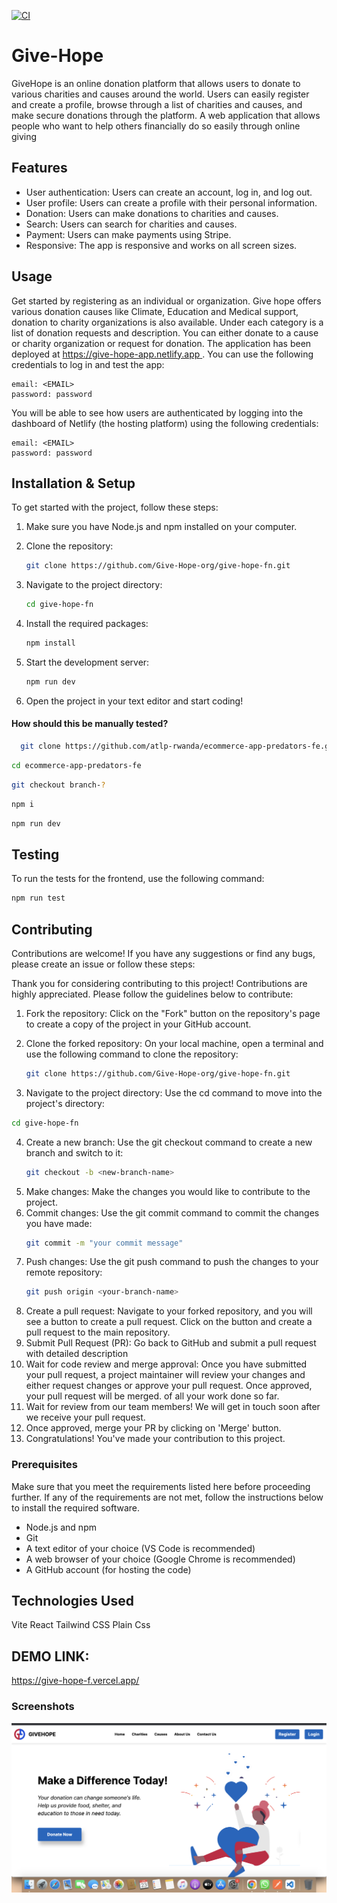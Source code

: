 
[![CI](https://github.com/Give-Hope-org/give-hope-fn/actions/workflows/intergrations.yml/badge.svg)](https://github.com/Give-Hope-org/give-hope-fn/actions/workflows/intergrations.yml)
# Give-Hope
GiveHope is an online donation platform that allows users to donate to various charities and causes around the world. Users can easily register and create a profile, browse through a list of charities and causes, and make secure donations through the platform. 
A web application that allows people who want to help others financially do so easily through online giving

## Features

- User authentication: Users can create an account, log in, and log out.
- User profile: Users can create a profile with their personal information.
- Donation: Users can make donations to charities and causes.
- Search: Users can search for charities and causes.
- Payment: Users can make payments using Stripe.
- Responsive: The app is responsive and works on all screen sizes.


## Usage

Get started by registering as an individual or organization. Give hope offers various donation causes like Climate, Education and Medical support, donation to charity organizations is also available. Under each category is a list of donation requests and description. You can either donate to a cause or charity organization or request for donation. 
The application has been deployed at [https://give-hope-app.netlify.app
](https://give-hope-app.netlify.app
). You can use the following credentials to log in and test the app:
```
email: <EMAIL>
password: password
```

You will be able to see how users are authenticated by logging into the dashboard of Netlify (the
hosting platform) using the following credentials:
```
email: <EMAIL>
password: password
```

## Installation & Setup

To get started with the project, follow these steps:

1. Make sure you have Node.js and npm installed on your computer.

2. Clone the repository:
   ```bash
   git clone https://github.com/Give-Hope-org/give-hope-fn.git
   ```
3. Navigate to the project directory:
   ```bash
   cd give-hope-fn
   ```
4. Install the required packages:
   ```bash
   npm install
   ```
5. Start the development server:
   ```bash
   npm run dev
   ```
6. Open the project in your text editor and start coding!

#### How should this be manually tested?

```bash 
  git clone https://github.com/atlp-rwanda/ecommerce-app-predators-fe.git
   ```
   ```bash
   cd ecommerce-app-predators-fe
   ```
   ```bash
   git checkout branch-?
   ```
   ```bash
   npm i
   ```
   ```bash
   npm run dev
   ```


## Testing

To run the tests for the frontend, use the following command:
```bash
npm run test
```

## Contributing

Contributions are welcome! If you have any suggestions or find any bugs, please create an issue or follow these steps:

Thank you for considering contributing to this project! Contributions are highly appreciated. Please follow the guidelines below to contribute:

1. Fork the repository: Click on the "Fork" button on the repository's page to create a copy of the project in your GitHub account.

2. Clone the forked repository: On your local machine, open a terminal and use the following command to clone the repository:
   ```bash
   git clone https://github.com/Give-Hope-org/give-hope-fn.git
   ```

 3. Navigate to the project directory: Use the cd command to move into the project's directory:  
   ```bash 
   cd give-hope-fn
   ```
4. Create a new branch: Use the git checkout command to create a new branch and switch to it:
   ```bash
   git checkout -b <new-branch-name>
   ```
5. Make changes: Make the changes you would like to contribute to the project.
6. Commit changes: Use the  git commit command to commit the changes you have made:
   ```bash
   git commit -m "your commit message"
   ```
7. Push changes: Use the git push command to push the changes to your remote repository:
   ```bash
   git push origin <your-branch-name>
   ```
8. Create a pull request: Navigate to your forked repository, and you will see a button to create a pull request. Click on the button and create a pull request to the main repository.
8. Submit Pull Request (PR): Go back to GitHub and submit a pull request with detailed description
9. Wait for code review and merge approval: Once you have submitted your pull request, a project maintainer will review your changes and either request changes or approve your pull request. Once approved, your pull request will be merged.
of all your work done so far.
9. Wait for review from our team members! We will get in touch soon after we receive your
pull request.
10. Once approved, merge your PR by clicking on 'Merge' button.
11. Congratulations! You've made your contribution to this project.

### Prerequisites
Make sure that you meet the requirements listed here before proceeding further. If any
of the requirements are not met, follow the instructions below to install the required
software.
- Node.js and npm
- Git
- A text editor of your choice (VS Code is recommended)
- A web browser of your choice (Google Chrome is recommended)
- A GitHub account (for hosting the code)
  

## Technologies Used

Vite
React
Tailwind CSS
Plain Css
## DEMO LINK:
https://give-hope-f.vercel.app/
### Screenshots

![Landing page](https://github.com/Give-Hope-org/give-hope-fn/blob/main/src/assets/heroSection.png)



